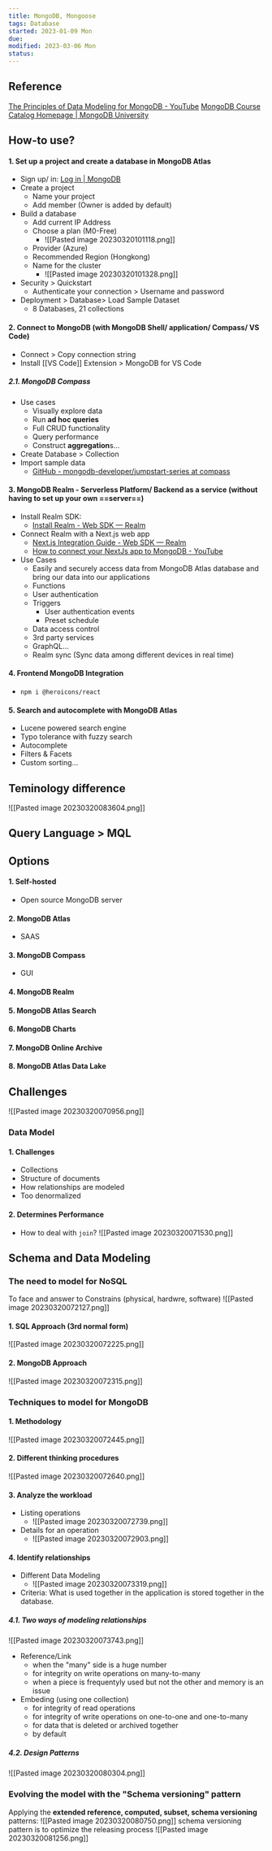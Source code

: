 ```yaml
---
title: MongoDB, Mongoose
tags: Database   
started: 2023-01-09 Mon
due: 
modified: 2023-03-06 Mon
status: 
---
```

## Reference
[The Principles of Data Modeling for MongoDB - YouTube](https://www.youtube.com/watch?v=YsaOcUDUJKY&t=1085s)
[MongoDB Course Catalog Homepage | MongoDB University](https://learn.mongodb.com/catalog?labels=%5B%22Language%22%5D&values=%5B%22Node.js%22%5D)

## How-to use?
#### 1. Set up a project and create a database in MongoDB Atlas
- Sign up/ in: [Log in | MongoDB](https://cloud.mongodb.com/v2/6417bb52bfb15d1d8f3fe4e3#/clusters)
- Create a project
	- Name your project
	- Add member (Owner is added by default)
- Build a database
	- Add current IP Address
	- Choose a plan (M0-Free)
		- ![[Pasted image 20230320101118.png]]
	- Provider (Azure)
	- Recommended Region (Hongkong)
	- Name for the cluster
		- ![[Pasted image 20230320101328.png]]
- Security > Quickstart
	- Authenticate your connection > Username and password
- Deployment > Database> Load Sample Dataset
	- 8 Databases, 21 collections
#### 2. Connect to MongoDB (with MongoDB Shell/ application/ Compass/ VS Code)
- Connect > Copy connection string
- Install [[VS Code]] Extension > MongoDB for VS Code
##### 2.1. MongoDB Compass
- Use cases
	- Visually explore data
	- Run **ad hoc queries**
	- Full CRUD functionality
	- Query performance
	- Construct **aggregation**s...
- Create Database > Collection
- Import sample data
	- [GitHub - mongodb-developer/jumpstart-series at compass](https://github.com/mongodb-developer/jumpstart-series/tree/compass)
#### 3. MongoDB Realm - Serverless Platform/ Backend as a service (without having to set up your own ==server==)
- Install Realm SDK:
	- [Install Realm - Web SDK — Realm](https://www.mongodb.com/docs/realm/web/install/#std-label-web-install)
- Connect Realm with a Next.js web app
	- [Next.js Integration Guide - Web SDK — Realm](https://www.mongodb.com/docs/realm/web/nextjs/)
	- [How to connect your NextJs app to MongoDB - YouTube](https://www.youtube.com/watch?v=mOvW3iheF14)
- Use Cases
	- Easily and securely access data from MongoDB Atlas database and bring our data into our applications
	- Functions
	- User authentication
	- Triggers
		- User authentication events
		- Preset schedule
	- Data access control
	- 3rd party services
	- GraphQL...
	- Realm sync (Sync data among different devices in real time)
#### 4. Frontend MongoDB Integration
- `npm i @heroicons/react`
#### 5. Search and autocomplete with MongoDB Atlas
- Lucene powered search engine
- Typo tolerance with fuzzy search
- Autocomplete
- Filters & Facets
- Custom sorting...

## Teminology difference
![[Pasted image 20230320083604.png]]
## Query Language > MQL

## Options
#### 1. Self-hosted
- Open source MongoDB server
#### 2. MongoDB Atlas
- SAAS
#### 3. MongoDB Compass
- GUI
#### 4. MongoDB Realm
#### 5. MongoDB Atlas Search
#### 6. MongoDB Charts
#### 7. MongoDB Online Archive
#### 8. MongoDB Atlas Data Lake
## Challenges
![[Pasted image 20230320070956.png]]
### Data Model
#### 1. Challenges
- Collections
- Structure of documents
- How relationships are modeled
- Too denormalized
#### 2. Determines Performance
- How to deal with `join`?
![[Pasted image 20230320071530.png]]
## Schema and Data Modeling
### The need to model for NoSQL
To face and answer to Constrains (physical, hardwre, software)
![[Pasted image 20230320072127.png]]
#### 1. SQL Approach (3rd normal form)
![[Pasted image 20230320072225.png]]
#### 2. MongoDB Approach
![[Pasted image 20230320072315.png]]

### Techniques to model for MongoDB
#### 1. Methodology
![[Pasted image 20230320072445.png]]
#### 2. Different thinking procedures
![[Pasted image 20230320072640.png]]
#### 3. Analyze the workload
- Listing operations
	- ![[Pasted image 20230320072739.png]]
- Details for an operation
	- ![[Pasted image 20230320072903.png]]
#### 4. Identify relationships
- Different Data Modeling
	- ![[Pasted image 20230320073319.png]]
- Criteria: What is used together in the application is stored together in the database.
##### 4.1. Two ways of modeling relationships
![[Pasted image 20230320073743.png]]
- Reference/Link
	- when the "many" side is a huge number
	- for integrity on write operations on many-to-many
	- when a piece is frequentyly used but not the other and memory is an issue
- Embeding (using one collection)
	- for integrity of read operations
	- for integrity of write operations on one-to-one and one-to-many
	- for data that is deleted or archived together
	- by default
##### 4.2. Design Patterns
![[Pasted image 20230320080304.png]]
### Evolving the model with the "Schema versioning" pattern
Applying the **extended reference, computed, subset, schema versioning** patterns:
![[Pasted image 20230320080750.png]]
schema versioning pattern is to optimize the releasing process
![[Pasted image 20230320081256.png]]